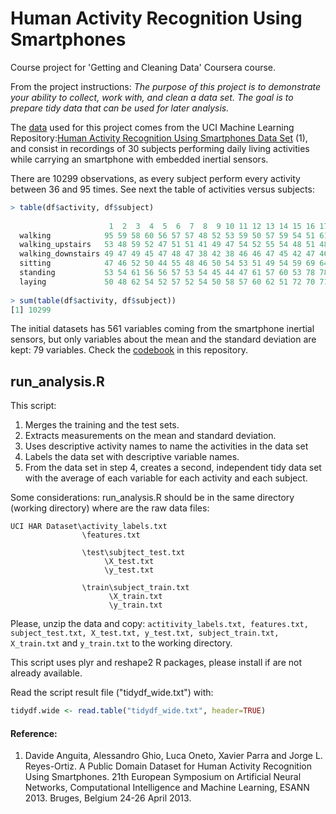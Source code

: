 # Human Activity Recognition Using Smartphones
Course project for 'Getting and Cleaning Data' Coursera course.

From the project instructions: 
_The purpose of this project is to demonstrate your ability to collect, work with, and clean a data set. The goal is to prepare tidy data that can be used for later analysis._

The [data][url_data] used for this project comes from the UCI Machine Learning Repository:[Human Activity Recognition Using Smartphones Data Set][uci_dataset] (1), and consist in recordings of 30 subjects performing daily living activities while carrying an smartphone   with embedded inertial sensors.

There are 10299 observations, as every subject perform every activity between 36 and 95 times. See next the table of activities versus subjects:   

```R
> table(df$activity, df$subject)
                    
                      1  2  3  4  5  6  7  8  9 10 11 12 13 14 15 16 17 18 19 20 21 22 23 24 25 26 27 28 29 30
  walking            95 59 58 60 56 57 57 48 52 53 59 50 57 59 54 51 61 56 52 51 52 46 59 58 74 59 57 54 53 65
  walking_upstairs   53 48 59 52 47 51 51 41 49 47 54 52 55 54 48 51 48 58 40 51 47 42 51 59 65 55 51 51 49 65
  walking_downstairs 49 47 49 45 47 48 47 38 42 38 46 46 47 45 42 47 46 55 39 45 45 36 54 55 58 50 44 46 48 62
  sitting            47 46 52 50 44 55 48 46 50 54 53 51 49 54 59 69 64 57 73 66 85 62 68 68 65 78 70 72 60 62
  standing           53 54 61 56 56 57 53 54 45 44 47 61 57 60 53 78 78 73 73 73 89 63 68 69 74 74 80 79 65 59
  laying             50 48 62 54 52 57 52 54 50 58 57 60 62 51 72 70 71 65 83 68 90 72 72 72 73 76 74 80 69 70
  
> sum(table(df$activity, df$subject))
[1] 10299
```

The initial datasets has 561 variables coming from the smartphone inertial sensors, but only variables about the mean and the standard deviation are kept: 79 variables. Check the [codebook](CodeBook.md) in this repository.

## run_analysis.R

This script: 

1. Merges the training and the test sets.
2. Extracts  measurements on the mean and standard deviation. 
3. Uses descriptive activity names to name the activities in the data set
4. Labels the data set with descriptive variable names. 
5. From the data set in step 4, creates a second, independent tidy data set with the average of each variable for each activity and each subject.

Some considerations: run_analysis.R should be in the same directory (working directory) where are the raw data files: 
```
UCI HAR Dataset\activity_labels.txt
                \features.txt

                \test\subjtect_test.txt
                     \X_test.txt
                     \y_test.txt

                \train\subject_train.txt
                      \X_train.txt
                      \y_train.txt
```
Please, unzip the data and copy: `actitivity_labels.txt, features.txt, subject_test.txt, X_test.txt, y_test.txt, subject_train.txt, X_train.txt` and `y_train.txt` to the working directory.

This script uses plyr and reshape2 R packages, please install if are not already available.  

Read the script result file ("tidydf_wide.txt") with:

```R
tidydf.wide <- read.table("tidydf_wide.txt", header=TRUE)
```

#### Reference:
1. Davide Anguita, Alessandro Ghio, Luca Oneto, Xavier Parra and Jorge L. Reyes-Ortiz. A Public Domain Dataset for Human Activity Recognition Using Smartphones. 21th European Symposium on Artificial Neural Networks, Computational Intelligence and Machine Learning, ESANN 2013. Bruges, Belgium 24-26 April 2013.

[url_data]: https://d396qusza40orc.cloudfront.net/getdata%2Fprojectfiles%2FUCI%20HAR%20Dataset.zip 
[uci_dataset]:http://archive.ics.uci.edu/ml/datasets/Human+Activity+Recognition+Using+Smartphones 